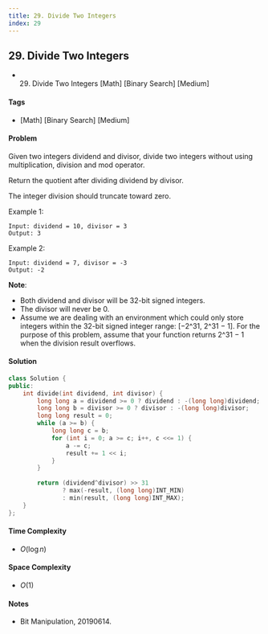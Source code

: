 ```yaml
---
title: 29. Divide Two Integers
index: 29
---
```


## 29. Divide Two Integers
- 29. Divide Two Integers [Math] [Binary Search] [Medium]

#### Tags
- [Math] [Binary Search] [Medium]

#### Problem
Given two integers dividend and divisor, divide two integers without using multiplication, division and mod operator.

Return the quotient after dividing dividend by divisor.

The integer division should truncate toward zero.

Example 1:

    Input: dividend = 10, divisor = 3
    Output: 3

Example 2:

    Input: dividend = 7, divisor = -3
    Output: -2

**Note**:

- Both dividend and divisor will be 32-bit signed integers.
- The divisor will never be 0.
- Assume we are dealing with an environment which could only store integers within the 32-bit signed integer range: [−2^31,  2^31 − 1]. For the purpose of this problem, assume that your function returns 2^31 − 1 when the division result overflows.

#### Solution
``` C++
class Solution {
public:
    int divide(int dividend, int divisor) {
        long long a = dividend >= 0 ? dividend : -(long long)dividend;
        long long b = divisor >= 0 ? divisor : -(long long)divisor;
        long long result = 0;
        while (a >= b) {
            long long c = b;
            for (int i = 0; a >= c; i++, c <<= 1) {
                a -= c;
                result += 1 << i;
            }
        }
        
        return (dividend^divisor) >> 31
               ? max(-result, (long long)INT_MIN)
               : min(result, (long long)INT_MAX);
    }
};
```

#### Time Complexity
- $O(\log n)$

#### Space Complexity
- $O(1)$

#### Notes
- Bit Manipulation, 20190614.
